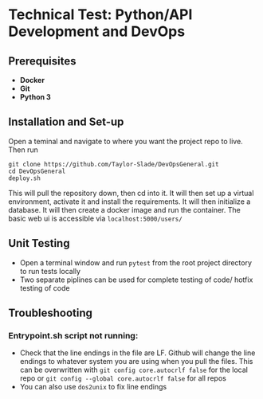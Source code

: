 # Technical Test: Python/API Development and DevOps

## Prerequisites

- **Docker** 
- **Git** 
- **Python 3**

##  Installation and Set-up

Open a teminal and navigate to where you want the project repo to live. Then run

```
git clone https://github.com/Taylor-Slade/DevOpsGeneral.git
cd DevOpsGeneral
deploy.sh
```

This will pull the repository down, then cd into it. It will then set up a virtual environment, activate it and 
install the requirements. It will then initialize a database. It will then create a docker image and run the container.
The basic web ui is accessible via ```localhost:5000/users/```

## Unit Testing

- Open a terminal window and run ```pytest``` from the root project directory to run tests locally
- Two separate piplines can be used for complete testing of code/ hotfix testing of code


## Troubleshooting

### **Entrypoint.sh script not running:**

- Check that the line endings in the file are LF. Github will change the line endings to whatever system you are 
using when you pull the files. This can be overwritten with ```git config core.autocrlf false``` for the local 
repo or ```git config --global core.autocrlf false``` for all repos 
- You can also use ```dos2unix``` to fix line endings
